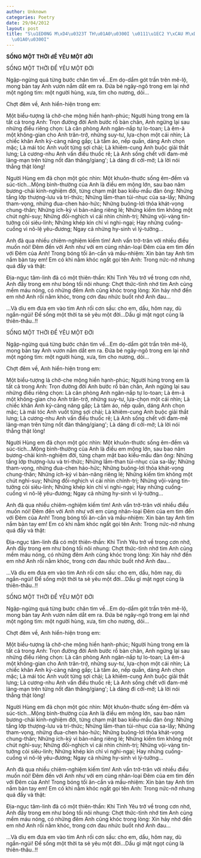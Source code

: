 ```yaml
---
author: Unknown
categories: Poetry
date: 29/04/2012
layout: post
title: "S\u1ED0NG M\xD4\u0323T TH\u01A0\u0300I \u0111\u1EC2 Y\xCAU M\xD4\u0323T \u0111\
  \u01A0\u0300I"
---
```


**SỐNG MỘT THỜI đỂ YÊU MỘT đỜI**

SỐNG MỘT THỜI ĐỂ YÊU MỘT ĐỜI


Ngập-ngừng quá từng bước chân tìm về...Em dọ-dẩm gót trần trên mê-lộ, mong bàn tay Anh vươn nắm dắt em ra.  Đứa bé ngây-ngô trong em lại nhớ một ngóng tìm: một người hùng, xưa, tìm cho nương, dỏi...

Chợt đêm về, Anh hiển-hiện trong em:

Một biểu-tượng là chở-che mộng hiền hạnh-phúc; Người hùng trong em là tất cả trong Anh: Trọn đường đời Anh bước rổ bàn chân, Anh ngừng lại sau nhửng điều riêng chọn: Là căn phòng Anh ngăn-nắp tự lo-toan; Là êm-ả một không-gian cho Anh trăn-trở, nhửng suy-tư, lựa-chọn một cái nhìn; Là chiếc khăn Anh kỷ-càng nâng gấp; Là tấm áo, nếp quần, dáng Anh chọn mặc; Là mái tóc Anh vuốt từng sợi chải; Là khiêm-cung Anh buộc giải thắt lưng; Là cương-nhu Anh vấn điếu thuốc rê; Là Anh sống chết với đam-mê lảng-mạn trên từng nốt đàn thăng/giang'; Là dáng đi cởi-mở; Là lời nói thẳng thật lòng!

Người Hùng em đả chọn một góc nhìn: Một khuôn-thước sống êm-đềm và súc-tích...Mộng bình-thường của Anh là điều em mộng lớn, sau bao năm bương-chải kinh-nghiệm đời, từng chạm mặt bao kiểu-mẩu đàn ông: Nhửng tầng lớp thượng-lưu và trí-thức; Nhửng lầm-than tủi-nhục của sa-lầy; Nhửng tham-vọng, nhửng đua-chen háo-hức; Nhửng buông-lơi thỏa khát-vọng chung-thân; Nhửng ích-kỷ vì bản-năng riêng lẻ; Nhửng kiếm tìm không một chút nghỉ-suy; Nhửng đối-nghịch vì cái nhìn chính-trị; Nhửng vội-vàng tin-tưởng cỏi siêu-linh; Nhửng khép kín chỉ vì nghi-ngại; Hay nhửng cuống-cuồng vì nô-lệ yêu-đương; Ngay cả nhửng hy-sinh vì lý-tưởng...

Anh đả qua nhiều chiêm-nghiệm kiếm tìm!
Anh vẩn trở-trăn với nhiều điều muốn nói!
Đêm đến với Anh như với em cùng nhân-loại
Đêm của em tìm đến với Đêm của Anh!
Trong bóng tối ân-cần và mầu-nhiệm: Xin bàn tay Anh tìm nắm bàn tay em! Em có khi nằm khóc ngất gọi tên Anh:
Trong nức-nở nhưng quá đầy và thật:

Địa-ngục tâm-linh đả có một thiên-thần: Khi Tình Yêu trở về trong cơn nhớ, Anh đầy trong em như bóng tối nôi nhung: Chợt thức-tỉnh nhớ tim Anh củng mềm máu nóng, có nhửng đêm Anh củng khóc trong lòng: Xin hảy nhớ đến em nhớ Anh rồi nằm khóc, trong cơn đau nhức buốt nhớ Anh đau...

...Và dìu em đưa em vào tim Anh rối cơn sầu: cho em, dẩu, hôm nay, dù ngắn-ngủi! Để sống một thời ta sẻ yêu một đời...Dẩu gì mật ngọt củng là thiên-thâu..!!

SỐNG MỘT THỜI ĐỂ YÊU MỘT ĐỜI


Ngập-ngừng quá từng bước chân tìm về...Em dọ-dẩm gót trần trên mê-lộ, mong bàn tay Anh vươn nắm dắt em ra.  Đứa bé ngây-ngô trong em lại nhớ một ngóng tìm: một người hùng, xưa, tìm cho nương, dỏi...

Chợt đêm về, Anh hiển-hiện trong em:

Một biểu-tượng là chở-che mộng hiền hạnh-phúc; Người hùng trong em là tất cả trong Anh: Trọn đường đời Anh bước rổ bàn chân, Anh ngừng lại sau nhửng điều riêng chọn: Là căn phòng Anh ngăn-nắp tự lo-toan; Là êm-ả một không-gian cho Anh trăn-trở, nhửng suy-tư, lựa-chọn một cái nhìn; Là chiếc khăn Anh kỷ-càng nâng gấp; Là tấm áo, nếp quần, dáng Anh chọn mặc; Là mái tóc Anh vuốt từng sợi chải; Là khiêm-cung Anh buộc giải thắt lưng; Là cương-nhu Anh vấn điếu thuốc rê; Là Anh sống chết với đam-mê lảng-mạn trên từng nốt đàn thăng/giang'; Là dáng đi cởi-mở; Là lời nói thẳng thật lòng!

Người Hùng em đả chọn một góc nhìn: Một khuôn-thước sống êm-đềm và súc-tích...Mộng bình-thường của Anh là điều em mộng lớn, sau bao năm bương-chải kinh-nghiệm đời, từng chạm mặt bao kiểu-mẩu đàn ông: Nhửng tầng lớp thượng-lưu và trí-thức; Nhửng lầm-than tủi-nhục của sa-lầy; Nhửng tham-vọng, nhửng đua-chen háo-hức; Nhửng buông-lơi thỏa khát-vọng chung-thân; Nhửng ích-kỷ vì bản-năng riêng lẻ; Nhửng kiếm tìm không một chút nghỉ-suy; Nhửng đối-nghịch vì cái nhìn chính-trị; Nhửng vội-vàng tin-tưởng cỏi siêu-linh; Nhửng khép kín chỉ vì nghi-ngại; Hay nhửng cuống-cuồng vì nô-lệ yêu-đương; Ngay cả nhửng hy-sinh vì lý-tưởng...

Anh đả qua nhiều chiêm-nghiệm kiếm tìm!
Anh vẩn trở-trăn với nhiều điều muốn nói!
Đêm đến với Anh như với em cùng nhân-loại
Đêm của em tìm đến với Đêm của Anh!
Trong bóng tối ân-cần và mầu-nhiệm: Xin bàn tay Anh tìm nắm bàn tay em! Em có khi nằm khóc ngất gọi tên Anh:
Trong nức-nở nhưng quá đầy và thật:

Địa-ngục tâm-linh đả có một thiên-thần: Khi Tình Yêu trở về trong cơn nhớ, Anh đầy trong em như bóng tối nôi nhung: Chợt thức-tỉnh nhớ tim Anh củng mềm máu nóng, có nhửng đêm Anh củng khóc trong lòng: Xin hảy nhớ đến em nhớ Anh rồi nằm khóc, trong cơn đau nhức buốt nhớ Anh đau...

...Và dìu em đưa em vào tim Anh rối cơn sầu: cho em, dẩu, hôm nay, dù ngắn-ngủi! Để sống một thời ta sẻ yêu một đời...Dẩu gì mật ngọt củng là thiên-thâu..!!

SỐNG MỘT THỜI ĐỂ YÊU MỘT ĐỜI


Ngập-ngừng quá từng bước chân tìm về...Em dọ-dẩm gót trần trên mê-lộ, mong bàn tay Anh vươn nắm dắt em ra.  Đứa bé ngây-ngô trong em lại nhớ một ngóng tìm: một người hùng, xưa, tìm cho nương, dỏi...

Chợt đêm về, Anh hiển-hiện trong em:

Một biểu-tượng là chở-che mộng hiền hạnh-phúc; Người hùng trong em là tất cả trong Anh: Trọn đường đời Anh bước rổ bàn chân, Anh ngừng lại sau nhửng điều riêng chọn: Là căn phòng Anh ngăn-nắp tự lo-toan; Là êm-ả một không-gian cho Anh trăn-trở, nhửng suy-tư, lựa-chọn một cái nhìn; Là chiếc khăn Anh kỷ-càng nâng gấp; Là tấm áo, nếp quần, dáng Anh chọn mặc; Là mái tóc Anh vuốt từng sợi chải; Là khiêm-cung Anh buộc giải thắt lưng; Là cương-nhu Anh vấn điếu thuốc rê; Là Anh sống chết với đam-mê lảng-mạn trên từng nốt đàn thăng/giang'; Là dáng đi cởi-mở; Là lời nói thẳng thật lòng!

Người Hùng em đả chọn một góc nhìn: Một khuôn-thước sống êm-đềm và súc-tích...Mộng bình-thường của Anh là điều em mộng lớn, sau bao năm bương-chải kinh-nghiệm đời, từng chạm mặt bao kiểu-mẩu đàn ông: Nhửng tầng lớp thượng-lưu và trí-thức; Nhửng lầm-than tủi-nhục của sa-lầy; Nhửng tham-vọng, nhửng đua-chen háo-hức; Nhửng buông-lơi thỏa khát-vọng chung-thân; Nhửng ích-kỷ vì bản-năng riêng lẻ; Nhửng kiếm tìm không một chút nghỉ-suy; Nhửng đối-nghịch vì cái nhìn chính-trị; Nhửng vội-vàng tin-tưởng cỏi siêu-linh; Nhửng khép kín chỉ vì nghi-ngại; Hay nhửng cuống-cuồng vì nô-lệ yêu-đương; Ngay cả nhửng hy-sinh vì lý-tưởng...

Anh đả qua nhiều chiêm-nghiệm kiếm tìm!
Anh vẩn trở-trăn với nhiều điều muốn nói!
Đêm đến với Anh như với em cùng nhân-loại
Đêm của em tìm đến với Đêm của Anh!
Trong bóng tối ân-cần và mầu-nhiệm: Xin bàn tay Anh tìm nắm bàn tay em! Em có khi nằm khóc ngất gọi tên Anh:
Trong nức-nở nhưng quá đầy và thật:

Địa-ngục tâm-linh đả có một thiên-thần: Khi Tình Yêu trở về trong cơn nhớ, Anh đầy trong em như bóng tối nôi nhung: Chợt thức-tỉnh nhớ tim Anh củng mềm máu nóng, có nhửng đêm Anh củng khóc trong lòng: Xin hảy nhớ đến em nhớ Anh rồi nằm khóc, trong cơn đau nhức buốt nhớ Anh đau...

...Và dìu em đưa em vào tim Anh rối cơn sầu: cho em, dẩu, hôm nay, dù ngắn-ngủi! Để sống một thời ta sẻ yêu một đời...Dẩu gì mật ngọt củng là thiên-thâu..!!
